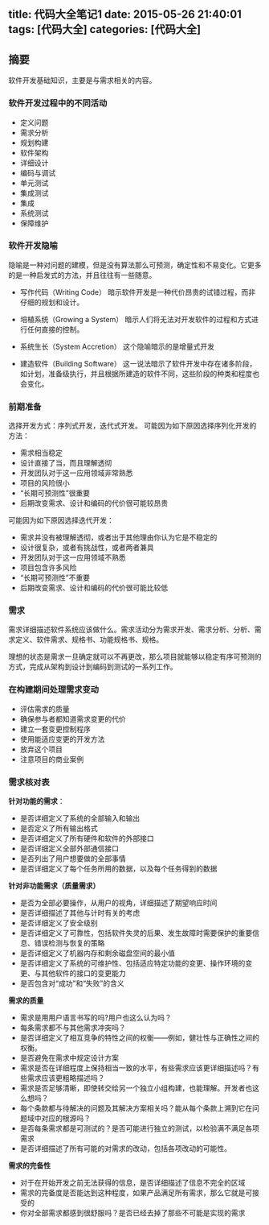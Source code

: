 title: 代码大全笔记1
date: 2015-05-26 21:40:01
tags: [代码大全]
categories: [代码大全]
---

## 摘要
软件开发基础知识，主要是与需求相关的内容。
<!--more-->

### 软件开发过程中的不同活动
* 定义问题
* 需求分析
* 规划构建
* 软件架构
* 详细设计
* 编码与调试
* 单元测试
* 集成测试
* 集成
* 系统测试
* 保障维护

### 软件开发隐喻
隐喻是一种对问题的建模，但是没有算法那么可预测，确定性和不易变化。它更多的是一种启发式的方法，并且往往有一些随意。

* 写作代码（Writing Code）
暗示软件开发是一种代价昂贵的试错过程，而非仔细的规划和设计。

* 培植系统（Growing a System）
暗示人们将无法对开发软件的过程和方式进行任何直接的控制。

* 系统生长（System Accretion）
这个隐喻暗示的是增量式开发

* 建造软件（Building Software）
这一说法暗示了软件开发中存在诸多阶段，如计划，准备级执行，并且根据所建造的软件不同，这些阶段的种类和程度也会变化。

### 前期准备

选择开发方式：序列式开发，迭代式开发。
可能因为如下原因选择序列化开发的方法：

* 需求相当稳定
* 设计直接了当，而且理解透彻
* 开发团队对于这一应用领域非常熟悉
* 项目的风险很小
* “长期可预测性”很重要
* 后期改变需求、设计和编码的代价很可能较昂贵

可能因为如下原因选择迭代开发：

* 需求并没有被理解透彻，或者出于其他理由你认为它是不稳定的
* 设计很复杂，或者有挑战性，或者两者兼具
* 开发团队对于这一应用领域不熟悉
* 项目包含许多风险
* “长期可预测性”不重要
* 后期改变需求、设计和编码的代价很可能比较低

### 需求

需求详细描述软件系统应该做什么。需求活动分为需求开发、需求分析、分析、需求定义、软件需求、规格书、功能规格书、规格。

理想的状态是需求一旦确定就可以不再更改，那么项目就能够以稳定有序可预测的方式，完成从架构到设计到编码到测试的一系列工作。

### 在构建期间处理需求变动

* 评估需求的质量
* 确保参与者都知道需求变更的代价
* 建立一套变更控制程序
* 使用能适应变更的开发方法
* 放弃这个项目
* 注意项目的商业案例

### 需求核对表

**针对功能的需求**：

* 是否详细定义了系统的全部输入和输出
* 是否定义了所有输出格式
* 是否详细定义了所有硬件和软件的外部接口
* 是否详细定义全部外部通信接口
* 是否列出了用户想要做的全部事情
* 是否详细定义了每个任务所用的数据，以及每个任务得到的数据

**针对非功能需求（质量需求）**

* 是否为全部必要操作，从用户的视角，详细描述了期望响应时间
* 是否详细描述了其他与计时有关的考虑
* 是否详细定义了安全级别
* 是否详细定义了可靠性，包括软件失灵的后果、发生故障时需要保护的重要信息、错误检测与恢复的策略
* 是否详细定义了机器内存和剩余磁盘空间的最小值
* 是否详细定义了系统的可维护性、包括适应特定功能的变更、操作环境的变更、与其他软件的接口的变更能力
* 是否包含对“成功”和“失败”的含义

**需求的质量**

* 需求是用用户语言书写的吗?用户也这么认为吗？
* 每条需求都不与其他需求冲突吗？
* 是否详细定义了相互竞争的特性之间的权衡——例如，健壮性与正确性之间的权衡。
* 是否避免在需求中规定设计方案
* 需求是否在详细程度上保持相当一致的水平，有些需求应该更详细描述吗？有些需求应该更粗略描述吗？
* 需求是否足够清晰，即使转交给另一个独立小组构建，也能理解。开发者也这么想吗？
* 每个条款都与待解决的问题及其解决方案相关吗？能从每个条款上溯到它在问题域中对应的根源吗？
* 是否每条需求都是可测试的？是否可能进行独立的测试，以检验满不满足各项需求
* 是否详细描述了所有可能的对需求的改动，包括各项改动的可能性。

**需求的完备性**

* 对于在开始开发之前无法获得的信息，是否详细描述了信息不完全的区域
* 需求的完备度是否能达到这种程度，如果产品满足所有需求，那么它就是可接受的
* 你对全部需求都感到很舒服吗？是否已经去掉了那些不可能是实现的需求

